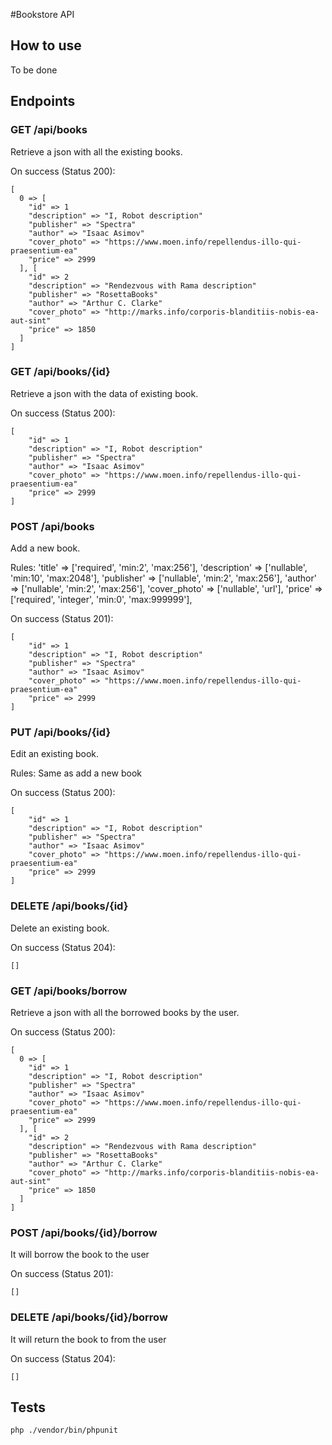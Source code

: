 #Bookstore API

## How to use
To be done

## Endpoints

### GET /api/books

Retrieve a json with all the existing books.

On success (Status 200):
```
[
  0 => [
    "id" => 1
    "description" => "I, Robot description"
    "publisher" => "Spectra"
    "author" => "Isaac Asimov"
    "cover_photo" => "https://www.moen.info/repellendus-illo-qui-praesentium-ea"
    "price" => 2999
  ], [
    "id" => 2
    "description" => "Rendezvous with Rama description"
    "publisher" => "RosettaBooks"
    "author" => "Arthur C. Clarke"
    "cover_photo" => "http://marks.info/corporis-blanditiis-nobis-ea-aut-sint"
    "price" => 1850
  ]
]
```

### GET /api/books/{id}

Retrieve a json with the data of existing book.

On success (Status 200):
```
[
    "id" => 1
    "description" => "I, Robot description"
    "publisher" => "Spectra"
    "author" => "Isaac Asimov"
    "cover_photo" => "https://www.moen.info/repellendus-illo-qui-praesentium-ea"
    "price" => 2999
]
```

### POST /api/books

Add a new book.

Rules:
'title' => ['required', 'min:2', 'max:256'],
'description' => ['nullable', 'min:10', 'max:2048'],
'publisher' => ['nullable', 'min:2', 'max:256'],
'author' => ['nullable', 'min:2', 'max:256'],
'cover_photo' => ['nullable', 'url'],
'price' => ['required', 'integer', 'min:0', 'max:999999'],

On success (Status 201):
```
[
    "id" => 1
    "description" => "I, Robot description"
    "publisher" => "Spectra"
    "author" => "Isaac Asimov"
    "cover_photo" => "https://www.moen.info/repellendus-illo-qui-praesentium-ea"
    "price" => 2999
]
```

### PUT /api/books/{id}

Edit an existing book.

Rules: Same as add a new book

On success (Status 200):
```
[
    "id" => 1
    "description" => "I, Robot description"
    "publisher" => "Spectra"
    "author" => "Isaac Asimov"
    "cover_photo" => "https://www.moen.info/repellendus-illo-qui-praesentium-ea"
    "price" => 2999
]
```

### DELETE /api/books/{id}

Delete an existing book.

On success (Status 204):
```
[]
```

### GET /api/books/borrow

Retrieve a json with all the borrowed books by the user.

On success (Status 200):
```
[
  0 => [
    "id" => 1
    "description" => "I, Robot description"
    "publisher" => "Spectra"
    "author" => "Isaac Asimov"
    "cover_photo" => "https://www.moen.info/repellendus-illo-qui-praesentium-ea"
    "price" => 2999
  ], [
    "id" => 2
    "description" => "Rendezvous with Rama description"
    "publisher" => "RosettaBooks"
    "author" => "Arthur C. Clarke"
    "cover_photo" => "http://marks.info/corporis-blanditiis-nobis-ea-aut-sint"
    "price" => 1850
  ]
]
```

### POST /api/books/{id}/borrow

It will borrow the book to the user

On success (Status 201):
```
[]
```

### DELETE /api/books/{id}/borrow

It will return the book to from the user

On success (Status 204):
```
[]
```

## Tests
`php ./vendor/bin/phpunit`
